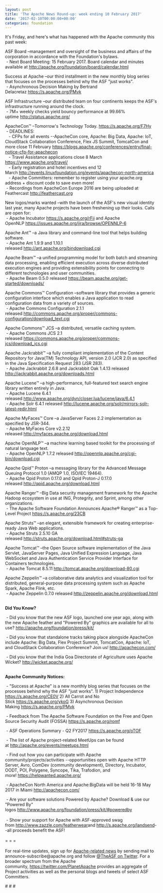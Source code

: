 ```yaml
---
layout: post
title: 'The Apache News Round-up: week ending 10 February 2017'
date: '2017-02-10T00:00:00+00:00'
categories: foundation
---
```

<p>It's Friday, and here's what has happened with the Apache community this past week:</p> 
  <div> 
    <p>ASF Board –management and oversight of the business and affairs of the corporation in accordance with the Foundation's bylaws.<br />&nbsp;- Next Board Meeting: 15 February 2017. Board calendar and minutes available at&nbsp;<a href="http://apache.org/foundation/board/calendar.html">http://apache.org/foundation/board/calendar.html</a></p> 
    <p>Success at Apache&nbsp;–our third installment in the new monthly blog series that focuses on the processes behind why the ASF &quot;just works&quot;.<br />&nbsp;- Asynchronous Decision Making by Bertrand Delacretaz&nbsp;<a href="https://s.apache.org/PMvk">https://s.apache.org/PMvk</a></p> 
    <p>ASF Infrastructure –our distributed team on four continents keeps the ASF's infrastructure running around the clock.<br />&nbsp;- 7M+ weekly checks yield bouncy performance at 99.66% uptime&nbsp;<a href="http://status.apache.org/">http://status.apache.org/</a></p> 
  </div> 
  <div> 
    <p><a href="http://status.apache.org/"></a>ApacheCon™ –Tomorrow's Technology Today.&nbsp;<a href="https://s.apache.org/F7Hy">https://s.apache.org/F7Hy</a><br />&nbsp;- DEADLINES:<br />&nbsp; &nbsp;- CFPs for all events --ApacheCon core, Apache: Big Data, Apache: IoT, CloudStack Collaboration Conference, Flex JS Summit, TomcatCon and more close 11 February&nbsp;<a href="https://blogs.apache.org/conferences/entry/final-notice-cfp-for-apachecon">https://blogs.apache.org/conferences/entry/final-notice-cfp-for-apachecon</a><br />&nbsp; &nbsp;- Travel Assistance applications close 8 March <a href="https://www.apache.org/travel/">https://www.apache.org/travel/</a><br />&nbsp; &nbsp;- Early registration and hotel incentives end 12 March&nbsp;<a href="http://events.linuxfoundation.org/events/apachecon-north-america">http://events.linuxfoundation.org/events/apachecon-north-america</a><br />&nbsp; &nbsp;- Apache Committers: remember to register using your apache.org address + discount code to save even more! <br />&nbsp;- Recordings from ApacheCon Europe 2016 are being uploaded at Feathercast&nbsp;<a href="http://feathercast.org/">http://feathercast.org</a></p>New logos/marks wanted&nbsp;–with the launch of the ASF's new visual identity last year, many Apache projects have been freshening up their looks. Calls are open for:<br />&nbsp;- Apache Incubator&nbsp;<a href="https://s.apache.org/rFii">https://s.apache.org/rFii</a>&nbsp;and&nbsp;Apache OpenNLP&nbsp;<a href="https://issues.apache.org/jira/browse/OPENNLP-6">https://issues.apache.org/jira/browse/OPENNLP-6</a> 
    <p>Apache Ant™ –a Java library and command-line tool that helps building software.<br />&nbsp;- Apache Ant 1.9.9 and 1.10.1 released&nbsp;<a href="http://ant.apache.org/bindownload.cgi">http://ant.apache.org/bindownload.cgi</a></p> 
    <p>Apache Beam™ –a unified programming model for both batch and streaming data processing, enabling efficient execution across diverse distributed execution engines and providing extensibility points for connecting to different technologies and user communities.<br />&nbsp;- Apache Beam 0.5.0 released&nbsp;<a href="https://beam.apache.org/get-started/downloads/">https://beam.apache.org/get-started/downloads/</a></p> 
    <p>Apache Commons™ Configuration –software library that provides a generic configuration interface which enables a Java application to read configuration data from a variety of sources.<br />&nbsp;- Apache Commons Configuration 2.1.1 released&nbsp;<a href="http://commons.apache.org/proper/commons-configuration/download_text.cgi">http://commons.apache.org/proper/commons-configuration/download_text.cgi</a></p> 
    <p>Apache Commons™ JCS –a distributed, versatile caching system.<br />&nbsp;- Apache Commons JCS 2.1 released&nbsp;<a href="https://commons.apache.org/proper/commons-jcs/download_jcs.cgi">https://commons.apache.org/proper/commons-jcs/download_jcs.cgi</a></p> 
    <p>Apache Jackrabbit™ –a fully compliant implementation of the Content Repository for Java(TM) Technology API, version 2.0 (JCR 2.0) as specified in the Java Specification Request 283 (JSR 283).<br />&nbsp;- Apache Jackrabbit 2.6.8 and Jackrabbit Oak 1.4.13 released <a href="http://jackrabbit.apache.org/downloads.html">http://jackrabbit.apache.org/downloads.html</a></p> 
    <p>Apache Lucene™ –a high-performance, full-featured text search engine library written entirely in Java.<br />&nbsp;- Apache Lucene 6.4.1 released&nbsp;<a href="http://www.apache.org/dyn/closer.lua/lucene/java/6.4.1">http://www.apache.org/dyn/closer.lua/lucene/java/6.4.1</a><br />&nbsp;-&nbsp;Apache Solr 6.4.1 released&nbsp;<a href="http://lucene.apache.org/solr/mirrors-solr-latest-redir.html">http://lucene.apache.org/solr/mirrors-solr-latest-redir.html</a></p> 
    <p>Apache MyFaces™ Core –a JavaServer Faces 2.2 implementation as specified by JSR-344.<br />&nbsp;- Apache MyFaces Core v2.2.12 released&nbsp;<a href="http://myfaces.apache.org/download.html">http://myfaces.apache.org/download.html</a></p> 
    <p>Apache OpenNLP™ –a machine learning based toolkit for the processing of natural language text.<br />&nbsp;- Apache OpenNLP 1.7.2 released&nbsp;<a href="http://opennlp.apache.org/cgi-bin/download.cgi">http://opennlp.apache.org/cgi-bin/download.cgi</a></p> 
    <p>Apache Qpid™ Proton –a messaging library for the Advanced Message Queuing Protocol 1.0 (AMQP 1.0, ISO/IEC 19464).<br />&nbsp;- Apache Qpid Proton 0.17.0 and Qpid Proton-J 0.17.0 released&nbsp;<a href="http://qpid.apache.org/download.html">http://qpid.apache.org/download.html</a></p> 
    <p>Apache Ranger™ –Big Data security management framework for the Apache Hadoop ecosystem in use at ING, Protegrity, and Sprint, among other organizations.<br />&nbsp;- The Apache Software Foundation Announces Apache® Ranger™ as a Top-Level Project&nbsp;<a href="https://s.apache.org/23CB">https://s.apache.org/23CB</a></p> 
    <p>Apache Struts™ –an elegant, extensible framework for creating enterprise-ready Java Web applications.<br />&nbsp;- Apache Struts 2.5.10 GA released&nbsp;<a href="http://struts.apache.org/download.html#struts-ga">http://struts.apache.org/download.html#struts-ga</a></p> 
    <p>Apache Tomcat™ –the Open Source software implementation of the Java Servlet, JavaServer Pages, Java Unified Expression Language, Java WebSocket and Java Authentication Service Provider Interface for Containers technologies.<br />&nbsp;- Apache Tomcat 8.5.11&nbsp;<a href="http://tomcat.apache.org/download-80.cgi">http://tomcat.apache.org/download-80.cgi</a></p> 
    <p>Apache Zeppelin™ –a collaborative data analytics and visualization tool for distributed, general-purpose data processing system such as Apache Spark, Apache Flink, etc.<br />&nbsp;- Apache Zeppelin 0.7.0 released&nbsp;<a href="http://zeppelin.apache.org/download.html">http://zeppelin.apache.org/download.html</a></p> 
    <p><strong><br />Did You Know?</strong></p> 
    <p><a href="http://qpid.apache.org/download.html"></a></p>&nbsp;- Did you know that the new ASF logo, launched one year ago, along with the new Apache feather and &quot;Powered By&quot; graphics are available for all to use? <a href="http://apache.org/foundation/press/kit/">http://apache.org/foundation/press/kit/</a><br /> 
    <p>&nbsp;- Did you know that standalone tracks taking place alongside ApacheCon include Apache: Big Data, Flex Project Summit, TomcatCon, Apache: IoT, and CloudStack Collaboration Conference? Join us!&nbsp;<a href="http://apachecon.com/">http://apachecon.com/</a></p> 
    <p>&nbsp;- Did you know that the India Goa Directorate of Agriculture uses Apache Wicket?&nbsp;<a href="http://wicket.apache.org/">http://wicket.apache.org/</a></p> 
    <p><strong><br />Apache Community Notices:</strong></p> 
  </div> 
  <div> 
    <p>&nbsp;- &quot;Success at Apache&quot; is a new monthly blog series that focuses on the processes behind why the ASF &quot;just works&quot;. 1) Project Independence <a href="https://s.apache.org/CE0V">https://s.apache.org/CE0V</a>&nbsp;2) All Carrot and No Stick&nbsp;<a href="https://s.apache.org/ykoG">https://s.apache.org/ykoG</a>&nbsp;3)&nbsp;Asynchronous Decision Making&nbsp;<a href="https://s.apache.org/PMvk">https://s.apache.org/PMvk</a></p> 
    <p>&nbsp;- Feedback from The Apache Software Foundation on the Free and Open Source Security Audit (FOSSA) <a href="https://s.apache.org/romf">https://s.apache.org/romf</a></p> 
    <p>&nbsp;- ASF Operations Summary - Q2 FY2017 <a href="https://s.apache.org/oTOF">https://s.apache.org/oTOF</a></p> 
    <div> 
      <p>&nbsp;- The list of Apache project-related MeetUps can be found at&nbsp;<a href="http://apache.org/events/meetups.html">http://apache.org/events/meetups.html</a></p> 
      <p>&nbsp;- Find out how you can participate with Apache community/projects/activities --opportunities open with&nbsp;Apache HTTP Server,&nbsp;Avro, ComDev (community development), Directory, Incubator, OODT, POI, Polygene, Syncope, Tika, Trafodion, and more!&nbsp;<a href="https://helpwanted.apache.org/">https://helpwanted.apache.org/</a></p> 
    </div> 
    <p>&nbsp;- ApacheCon North America and Apache:BigData will be held 16-18 May 2017 in Miami&nbsp;<a href="http://apachecon.com/">http://apachecon.com/<br /></a></p> 
    <div>&nbsp;- Are your software solutions Powered by Apache? Download &amp; use our &quot;Powered By&quot; logos&nbsp;<a href="http://www.apache.org/foundation/press/kit/#poweredby">http://www.apache.org/foundation/press/kit/#poweredby</a></div> 
    <div><br /></div> 
    <div>&nbsp;- Show your support for Apache with ASF-approved swag from&nbsp;<a href="http://www.zazzle.com/featherwear">http://www.zazzle.com/featherwear</a>and&nbsp;<a href="http://s.apache.org/landsend">http://s.apache.org/landsend</a>--all proceeds benefit the ASF!&nbsp;</div> 
    <div><br /></div> 
    <div>= = =</div> 
    <div><br /></div> 
    <div>For real-time updates, sign up for <a href="http://apache.org/foundation/mailinglists.html#foundation-announce">Apache-related news</a> by sending mail to announce-subscribe@apache.org and follow <a href="https://twitter.com/TheASF">@TheASF on Twitter</a>. For a broader spectrum from the Apache community,&nbsp;<a href="http://s.apache.org/landsend">https://twitter.com/PlanetApache</a> provides an aggregate of Project activities as well as the personal blogs and tweets of select ASF Committers.</div> 
  </div> 
  <p># # #</p>
